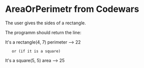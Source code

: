 # AreaOrPerimetr from Codewars

The user gives the sides of a rectangle.

The programm should return the line:

It's a rectangle(4, 7) perimeter --> 22

       or (if it is a square)
                  
It's a square(5, 5) area --> 25
